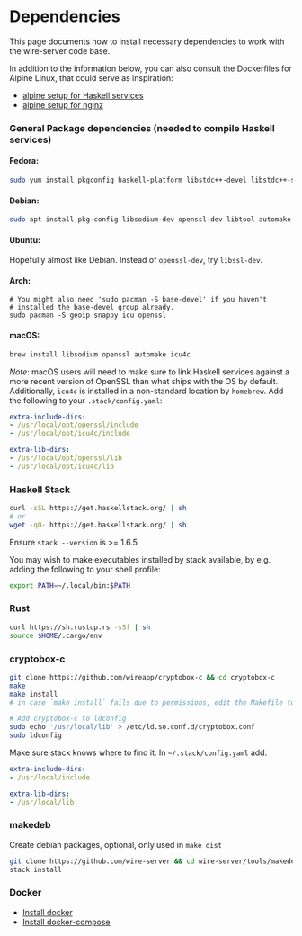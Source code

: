 # Dependencies

This page documents how to install necessary dependencies to work with the wire-server code base.

In addition to the information below, you can also consult the Dockerfiles for Alpine Linux, that could serve as inspiration: 

* [alpine setup for Haskell services](../build/alpine/Dockerfile.builder)
* [alpine setup for nginz](../services/nginz/Dockerfile)

### General Package dependencies (needed to compile Haskell services)

#### Fedora:

```bash
sudo yum install pkgconfig haskell-platform libstdc++-devel libstdc++-static gcc-c++ libtool automake openssl-devel libsodium-devel ncurses-compat-libs libicu-devel -y
```

#### Debian:

```bash
sudo apt install pkg-config libsodium-dev openssl-dev libtool automake build-essential libicu-dev libsnappy-dev libgeoip-dev protobuf-compiler -y
```

#### Ubuntu:

Hopefully almost like Debian. Instead of `openssl-dev`, try `libssl-dev`.

#### Arch:

```
# You might also need 'sudo pacman -S base-devel' if you haven't
# installed the base-devel group already.
sudo pacman -S geoip snappy icu openssl
```

#### macOS:

```bash
brew install libsodium openssl automake icu4c
```

_Note_: macOS users will need to make sure to link Haskell services against a more recent version of OpenSSL than what ships with the OS by default. Additionally, `icu4c` is installed in a non-standard location by `homebrew`. Add the following to your `.stack/config.yaml`:

```yaml
extra-include-dirs:
- /usr/local/opt/openssl/include
- /usr/local/opt/icu4c/include

extra-lib-dirs:
- /usr/local/opt/openssl/lib
- /usr/local/opt/icu4c/lib
```

### Haskell Stack

```bash
curl -sSL https://get.haskellstack.org/ | sh
# or 
wget -qO- https://get.haskellstack.org/ | sh
```

Ensure `stack --version` is >= 1.6.5

You may wish to make executables installed by stack available, by e.g. adding the following to your shell profile:

```bash
export PATH=~/.local/bin:$PATH
```

### Rust

```bash
curl https://sh.rustup.rs -sSf | sh
source $HOME/.cargo/env
```

### cryptobox-c

```bash
git clone https://github.com/wireapp/cryptobox-c && cd cryptobox-c
make
make install
# in case `make install` fails due to permissions, edit the Makefile to prepend 'sudo' before the 'cp ... /usr/local...' lines

# Add cryptobox-c to ldconfig
sudo echo '/usr/local/lib' > /etc/ld.so.conf.d/cryptobox.conf
sudo ldconfig
```

Make sure stack knows where to find it. In `~/.stack/config.yaml` add:

```yaml
extra-include-dirs:
- /usr/local/include

extra-lib-dirs:
- /usr/local/lib
```

### makedeb

Create debian packages, optional, only used in `make dist`

```bash
git clone https://github.com/wire-server && cd wire-server/tools/makedeb
stack install
```

### Docker

* [Install docker](https://docker.com)
* [Install docker-compose](https://docs.docker.com/compose/install/)
